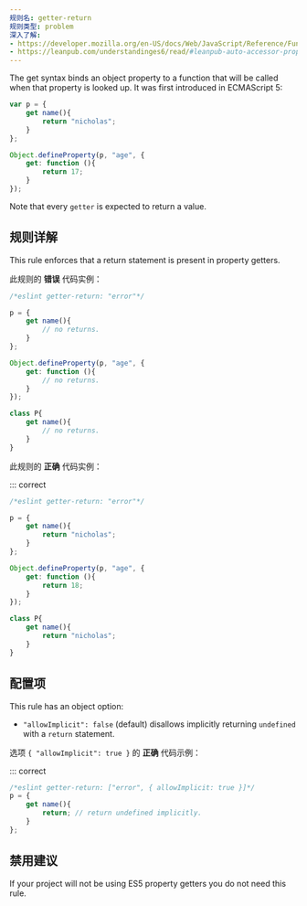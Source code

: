 ```yaml
---
规则名: getter-return
规则类型: problem
深入了解:
- https://developer.mozilla.org/en-US/docs/Web/JavaScript/Reference/Functions/get
- https://leanpub.com/understandinges6/read/#leanpub-auto-accessor-properties
---
```




The get syntax binds an object property to a function that will be called when that property is looked up. It was first introduced in ECMAScript 5:

```js
var p = {
    get name(){
        return "nicholas";
    }
};

Object.defineProperty(p, "age", {
    get: function (){
        return 17;
    }
});
```

Note that every `getter` is expected to return a value.

## 规则详解

This rule enforces that a return statement is present in property getters.

此规则的 **错误** 代码实例：



```js
/*eslint getter-return: "error"*/

p = {
    get name(){
        // no returns.
    }
};

Object.defineProperty(p, "age", {
    get: function (){
        // no returns.
    }
});

class P{
    get name(){
        // no returns.
    }
}
```

此规则的 **正确** 代码实例：

::: correct

```js
/*eslint getter-return: "error"*/

p = {
    get name(){
        return "nicholas";
    }
};

Object.defineProperty(p, "age", {
    get: function (){
        return 18;
    }
});

class P{
    get name(){
        return "nicholas";
    }
}
```

## 配置项

This rule has an object option:

* `"allowImplicit": false` (default) disallows implicitly returning `undefined` with a `return` statement.

选项 `{ "allowImplicit": true }` 的 **正确** 代码示例：

::: correct

```js
/*eslint getter-return: ["error", { allowImplicit: true }]*/
p = {
    get name(){
        return; // return undefined implicitly.
    }
};
```

## 禁用建议

If your project will not be using ES5 property getters you do not need this rule.
